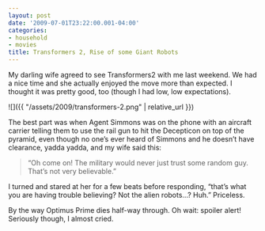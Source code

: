 ```yaml
---
layout: post
date: '2009-07-01T23:22:00.001-04:00'
categories:
- household
- movies
title: Transformers 2, Rise of some Giant Robots
---
```


My darling wife agreed to see Transformers2 with me last weekend. We had a nice time and she actually enjoyed the move more than expected. I thought it was pretty good, too (though I had low, low expectations).  

![]({{ "/assets/2009/transformers-2.png" | relative_url }}) 

The best part was when Agent Simmons was on the phone with an aircraft carrier telling them to use the rail gun to hit the Decepticon on top of the pyramid, even though no one’s ever heard of Simmons and he doesn’t have clearance, yadda yadda, and my wife said this:

> “Oh come on! The military would never just trust some random guy. That’s not very believable.”

I turned and stared at her for a few beats before responding, “that’s what you are having trouble believing? Not the alien robots...? Huh.” Priceless.

By the way Optimus Prime dies half-way through. Oh wait: spoiler alert! Seriously though, I almost cried.